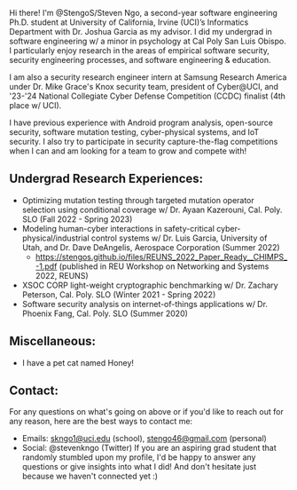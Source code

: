 Hi there! I'm @StengoS/Steven Ngo, a second-year software engineering Ph.D. student at University of California, Irvine (UCI)’s Informatics Department with Dr. Joshua Garcia as my advisor. I did my undergrad in software engineering w/ a minor in psychology at Cal Poly San Luis Obispo. I particularly enjoy research in the areas of empirical software security, security engineering processes, and software engineering & education.

I am also a security research engineer intern at Samsung Research America under Dr. Mike Grace's Knox security team, president of Cyber@UCI, and '23-'24 National Collegiate Cyber Defense Competition (CCDC) finalist (4th place w/ UCI). 

I have previous experience with Android program analysis, open-source security, software mutation testing, cyber-physical systems, and IoT security. I also try to participate in security capture-the-flag competitions when I can and am looking for a team to grow and compete with!

## Undergrad Research Experiences:
* Optimizing mutation testing through targeted mutation operator selection using conditional coverage w/ Dr. Ayaan Kazerouni, Cal. Poly. SLO (Fall 2022 - Spring 2023)
* Modeling human-cyber interactions in safety-critical cyber-physical/industrial control systems w/ Dr. Luis Garcia, University of Utah, and Dr. Dave DeAngelis, Aerospace Corporation (Summer 2022)
  * https://stengos.github.io/files/REUNS_2022_Paper_Ready__CHIMPS_-1.pdf (published in REU Workshop on Networking and Systems 2022, REUNS)
* XSOC CORP light-weight cryptographic benchmarking w/ Dr. Zachary Peterson, Cal. Poly. SLO (Winter 2021 - Spring 2022)
* Software security analysis on internet-of-things applications w/ Dr. Phoenix Fang, Cal. Poly. SLO (Summer 2020)

## Miscellaneous:
* I have a pet cat named Honey!

## Contact:
For any questions on what's going on above or if you'd like to reach out for any reason, here are the best ways to contact me:
* Emails: skngo1@uci.edu (school), stengo46@gmail.com (personal)
* Social: @stevenkngo (Twitter)
If you are an aspiring grad student that randomly stumbled upon my profile, I'd be happy to answer any questions or give insights into what I did! And don't hesitate just because we haven't connected yet :)

<!---
StengoS/StengoS is a ✨ special ✨ repository because its `README.md` (this file) appears on your GitHub profile.
You can click the Preview link to take a look at your changes.
--->
